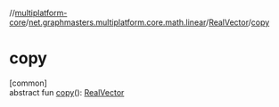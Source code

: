//[multiplatform-core](../../../index.md)/[net.graphmasters.multiplatform.core.math.linear](../index.md)/[RealVector](index.md)/[copy](copy.md)

# copy

[common]\
abstract fun [copy](copy.md)(): [RealVector](index.md)
